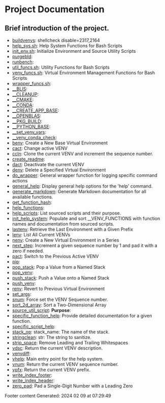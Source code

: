 # Project Documentation
## Brief introduction of the project.
- [buildvenvs](/Users/mps/projects/AI-PROJECTS/venv-build-checker/docs/shdoc/bin/scripts/buildvenvs.md): shellcheck disable=2317,2164
- [help_sys.sh](/Users/mps/projects/AI-PROJECTS/venv-build-checker/docs/shdoc/bin/shinclude/scripts/help_sys.sh.md): Help System Functions for Bash Scripts
- [init_env.sh](/Users/mps/projects/AI-PROJECTS/venv-build-checker/docs/shdoc/bin/shinclude/scripts/init_env.sh.md): Initialize Environment and Source Utility Scripts
- [purgebld](/Users/mps/projects/AI-PROJECTS/venv-build-checker/docs/shdoc/bin/scripts/purgebld.md): 
- [runbench](/Users/mps/projects/AI-PROJECTS/venv-build-checker/docs/shdoc/bin/scripts/runbench.md): 
- [util_funcs.sh](/Users/mps/projects/AI-PROJECTS/venv-build-checker/docs/shdoc/bin/shinclude/scripts/util_funcs.sh.md): Utility Functions for Bash Scripts
- [venv_funcs.sh](/Users/mps/projects/AI-PROJECTS/venv-build-checker/docs/shdoc/bin/shinclude/scripts/venv_funcs.sh.md): Virtual Environment Management Functions for Bash Scripts
- [wrapper_funcs.sh](/Users/mps/projects/AI-PROJECTS/venv-build-checker/docs/shdoc/bin/shinclude/scripts/wrapper_funcs.sh.md): 
- [__BLIS](/Users/mps/projects/AI-PROJECTS/venv-build-checker/docs/shdoc/bin/functions/__BLIS.md): 
- [__CLEANUP](/Users/mps/projects/AI-PROJECTS/venv-build-checker/docs/shdoc/bin/functions/__CLEANUP.md): 
- [__CMAKE](/Users/mps/projects/AI-PROJECTS/venv-build-checker/docs/shdoc/bin/functions/__CMAKE.md): 
- [__CONDA](/Users/mps/projects/AI-PROJECTS/venv-build-checker/docs/shdoc/bin/functions/__CONDA.md): 
- [__CREATE_APP_BASE](/Users/mps/projects/AI-PROJECTS/venv-build-checker/docs/shdoc/bin/functions/__CREATE_APP_BASE.md): 
- [__OPENBLAS](/Users/mps/projects/AI-PROJECTS/venv-build-checker/docs/shdoc/bin/functions/__OPENBLAS.md): 
- [__PKG_BUILD](/Users/mps/projects/AI-PROJECTS/venv-build-checker/docs/shdoc/bin/functions/__PKG_BUILD.md): 
- [__PYTHON_BASE](/Users/mps/projects/AI-PROJECTS/venv-build-checker/docs/shdoc/bin/functions/__PYTHON_BASE.md): 
- [__set_venv_vars](/Users/mps/projects/AI-PROJECTS/venv-build-checker/docs/shdoc/bin/shinclude/functions/__set_venv_vars.md): 
- [__venv_conda_check](/Users/mps/projects/AI-PROJECTS/venv-build-checker/docs/shdoc/bin/shinclude/functions/__venv_conda_check.md): 
- [benv](/Users/mps/projects/AI-PROJECTS/venv-build-checker/docs/shdoc/bin/shinclude/functions/benv.md): Create a New Base Virtual Environment
- [cact](/Users/mps/projects/AI-PROJECTS/venv-build-checker/docs/shdoc/bin/shinclude/functions/cact.md): Change active VENV
- [ccln](/Users/mps/projects/AI-PROJECTS/venv-build-checker/docs/shdoc/bin/shinclude/functions/ccln.md): Clone the current VENV and increment the sequence number.
- [create_readme](/Users/mps/projects/AI-PROJECTS/venv-build-checker/docs/shdoc/bin/shinclude/functions/create_readme.md): 
- [dact](/Users/mps/projects/AI-PROJECTS/venv-build-checker/docs/shdoc/bin/shinclude/functions/dact.md): Deactivate the current VENV
- [denv](/Users/mps/projects/AI-PROJECTS/venv-build-checker/docs/shdoc/bin/shinclude/functions/denv.md): Delete a Specified Virtual Environment
- [do_wrapper](/Users/mps/projects/AI-PROJECTS/venv-build-checker/docs/shdoc/bin/shinclude/functions/do_wrapper.md): General wrapper function for logging specific command actions
- [general_help](/Users/mps/projects/AI-PROJECTS/venv-build-checker/docs/shdoc/bin/shinclude/functions/general_help.md): Display general help options for the 'help' command.
- [generate_markdown](/Users/mps/projects/AI-PROJECTS/venv-build-checker/docs/shdoc/bin/shinclude/functions/generate_markdown.md): Generate Markdown documentation for all available functions.
- [get_function_hash](/Users/mps/projects/AI-PROJECTS/venv-build-checker/docs/shdoc/bin/shinclude/functions/get_function_hash.md): 
- [help_functions](/Users/mps/projects/AI-PROJECTS/venv-build-checker/docs/shdoc/bin/shinclude/functions/help_functions.md): 
- [help_scripts](/Users/mps/projects/AI-PROJECTS/venv-build-checker/docs/shdoc/bin/shinclude/functions/help_scripts.md): List sourced scripts and their purpose.
- [init_help_system](/Users/mps/projects/AI-PROJECTS/venv-build-checker/docs/shdoc/bin/shinclude/functions/init_help_system.md): Populate and sort __VENV_FUNCTIONS with function names and documentation from sourced scripts.
- [lastenv](/Users/mps/projects/AI-PROJECTS/venv-build-checker/docs/shdoc/bin/shinclude/functions/lastenv.md): Retrieve the Last Environment with a Given Prefix
- [lenv](/Users/mps/projects/AI-PROJECTS/venv-build-checker/docs/shdoc/bin/shinclude/functions/lenv.md): List All Current VENVs
- [nenv](/Users/mps/projects/AI-PROJECTS/venv-build-checker/docs/shdoc/bin/shinclude/functions/nenv.md): Create a New Virtual Environment in a Series
- [next_step](/Users/mps/projects/AI-PROJECTS/venv-build-checker/docs/shdoc/bin/shinclude/functions/next_step.md): Increment a given sequence number by 1 and pad it with a zero if needed.
- [pact](/Users/mps/projects/AI-PROJECTS/venv-build-checker/docs/shdoc/bin/shinclude/functions/pact.md): Switch to the Previous Active VENV
- [pip](/Users/mps/projects/AI-PROJECTS/venv-build-checker/docs/shdoc/bin/shinclude/functions/pip.md): 
- [pop_stack](/Users/mps/projects/AI-PROJECTS/venv-build-checker/docs/shdoc/bin/shinclude/functions/pop_stack.md): Pop a Value from a Named Stack
- [pop_venv](/Users/mps/projects/AI-PROJECTS/venv-build-checker/docs/shdoc/bin/shinclude/functions/pop_venv.md): 
- [push_stack](/Users/mps/projects/AI-PROJECTS/venv-build-checker/docs/shdoc/bin/shinclude/functions/push_stack.md): Push a Value onto a Named Stack
- [push_venv](/Users/mps/projects/AI-PROJECTS/venv-build-checker/docs/shdoc/bin/shinclude/functions/push_venv.md): 
- [renv](/Users/mps/projects/AI-PROJECTS/venv-build-checker/docs/shdoc/bin/shinclude/functions/renv.md): Revert to Previous Virtual Environment
- [set_args](/Users/mps/projects/AI-PROJECTS/venv-build-checker/docs/shdoc/bin/functions/set_args.md): 
- [snum](/Users/mps/projects/AI-PROJECTS/venv-build-checker/docs/shdoc/bin/shinclude/functions/snum.md): Force set the VENV Sequence number.
- [sort_2d_array](/Users/mps/projects/AI-PROJECTS/venv-build-checker/docs/shdoc/bin/shinclude/functions/sort_2d_array.md): Sort a Two-Dimensional Array
- [source_util_script](/Users/mps/projects/AI-PROJECTS/venv-build-checker/docs/shdoc/bin/shinclude/functions/source_util_script.md): **Purpose**: 
- [specific_function_help](/Users/mps/projects/AI-PROJECTS/venv-build-checker/docs/shdoc/bin/shinclude/functions/specific_function_help.md): Provide detailed documentation for a given function.
- [specific_script_help](/Users/mps/projects/AI-PROJECTS/venv-build-checker/docs/shdoc/bin/shinclude/functions/specific_script_help.md): 
- [stack_op](/Users/mps/projects/AI-PROJECTS/venv-build-checker/docs/shdoc/bin/shinclude/functions/stack_op.md): stack_name: The name of the stack.
- [stringclean](/Users/mps/projects/AI-PROJECTS/venv-build-checker/docs/shdoc/bin/shinclude/functions/stringclean.md): str: The string to sanitize.
- [strip_space](/Users/mps/projects/AI-PROJECTS/venv-build-checker/docs/shdoc/bin/shinclude/functions/strip_space.md): Remove Leading and Trailing Whitespaces
- [vdsc](/Users/mps/projects/AI-PROJECTS/venv-build-checker/docs/shdoc/bin/shinclude/functions/vdsc.md): Return the current VENV description.
- [venvdiff](/Users/mps/projects/AI-PROJECTS/venv-build-checker/docs/shdoc/bin/shinclude/functions/venvdiff.md): 
- [vhelp](/Users/mps/projects/AI-PROJECTS/venv-build-checker/docs/shdoc/bin/shinclude/functions/vhelp.md): Main entry point for the help system.
- [vnum](/Users/mps/projects/AI-PROJECTS/venv-build-checker/docs/shdoc/bin/shinclude/functions/vnum.md): Return the current VENV sequence number.
- [vpfx](/Users/mps/projects/AI-PROJECTS/venv-build-checker/docs/shdoc/bin/shinclude/functions/vpfx.md): Return the current VENV prefix.
- [write_index_footer](/Users/mps/projects/AI-PROJECTS/venv-build-checker/docs/shdoc/bin/shinclude/functions/write_index_footer.md): 
- [write_index_header](/Users/mps/projects/AI-PROJECTS/venv-build-checker/docs/shdoc/bin/shinclude/functions/write_index_header.md): 
- [zero_pad](/Users/mps/projects/AI-PROJECTS/venv-build-checker/docs/shdoc/bin/shinclude/functions/zero_pad.md): Pad a Single-Digit Number with a Leading Zero

Footer content
Generated: 2024 02 09 at 07:29:49
